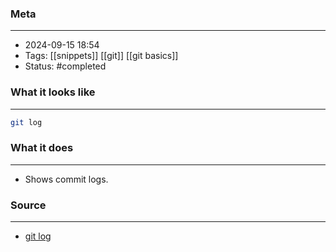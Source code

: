 ### Meta
- - -
- 2024-09-15 18:54
- Tags: [[snippets]] [[git]] [[git basics]]
- Status: #completed 

### What it looks like
- - -
```bash file:example.sh
git log
```

### What it does
- - -
-  Shows commit logs.

### Source
- - -
- [git log](https://git-scm.com/docs/git-log)
